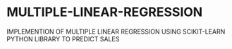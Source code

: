 # MULTIPLE-LINEAR-REGRESSION
IMPLEMENTION OF MULTIPLE LINEAR REGRESSION USING SCIKIT-LEARN PYTHON LIBRARY TO PREDICT SALES
